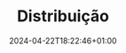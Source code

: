 ---
weight: 999
title: "Distribuição"
description: "Implemente o Lotus Docs em várias plataformas de hospedagem"
icon: "article"
date: "2024-04-22T18:22:46+01:00"
lastmod: "2024-04-22T18:22:46+01:00"
draft: false
toc: true
---